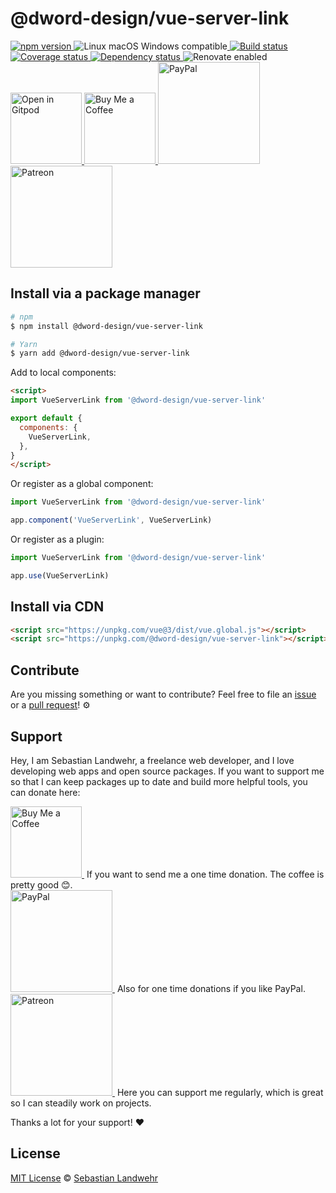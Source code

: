 <!-- TITLE/ -->
# @dword-design/vue-server-link
<!-- /TITLE -->

<!-- BADGES/ -->
  <p>
    <a href="https://npmjs.org/package/@dword-design/vue-server-link">
      <img
        src="https://img.shields.io/npm/v/@dword-design/vue-server-link.svg"
        alt="npm version"
      >
    </a><img src="https://img.shields.io/badge/os-linux%20%7C%C2%A0macos%20%7C%C2%A0windows-blue" alt="Linux macOS Windows compatible"><a href="https://github.com/dword-design/vue-server-link/actions">
      <img
        src="https://github.com/dword-design/vue-server-link/workflows/build/badge.svg"
        alt="Build status"
      >
    </a><a href="https://codecov.io/gh/dword-design/vue-server-link">
      <img
        src="https://codecov.io/gh/dword-design/vue-server-link/branch/master/graph/badge.svg"
        alt="Coverage status"
      >
    </a><a href="https://david-dm.org/dword-design/vue-server-link">
      <img src="https://img.shields.io/david/dword-design/vue-server-link" alt="Dependency status">
    </a><img src="https://img.shields.io/badge/renovate-enabled-brightgreen" alt="Renovate enabled"><br/><a href="https://gitpod.io/#https://github.com/dword-design/vue-server-link">
      <img
        src="https://gitpod.io/button/open-in-gitpod.svg"
        alt="Open in Gitpod"
        width="114"
      >
    </a><a href="https://www.buymeacoffee.com/dword">
      <img
        src="https://www.buymeacoffee.com/assets/img/guidelines/download-assets-sm-2.svg"
        alt="Buy Me a Coffee"
        width="114"
      >
    </a><a href="https://paypal.me/SebastianLandwehr">
      <img
        src="https://sebastianlandwehr.com/images/paypal.svg"
        alt="PayPal"
        width="163"
      >
    </a><a href="https://www.patreon.com/dworddesign">
      <img
        src="https://sebastianlandwehr.com/images/patreon.svg"
        alt="Patreon"
        width="163"
      >
    </a>
</p>
<!-- /BADGES -->

<!-- DESCRIPTION/ -->

<!-- /DESCRIPTION -->

<!-- INSTALL/ -->
## Install via a package manager

```bash
# npm
$ npm install @dword-design/vue-server-link

# Yarn
$ yarn add @dword-design/vue-server-link
```

Add to local components:

```html
<script>
import VueServerLink from '@dword-design/vue-server-link'

export default {
  components: {
    VueServerLink,
  },
}
</script>
```

Or register as a global component:

```js
import VueServerLink from '@dword-design/vue-server-link'

app.component('VueServerLink', VueServerLink)
```

Or register as a plugin:

```js
import VueServerLink from '@dword-design/vue-server-link'

app.use(VueServerLink)
```

## Install via CDN

```html
<script src="https://unpkg.com/vue@3/dist/vue.global.js"></script>
<script src="https://unpkg.com/@dword-design/vue-server-link"></script>
```
<!-- /INSTALL -->

<!-- LICENSE/ -->
## Contribute

Are you missing something or want to contribute? Feel free to file an [issue](https://github.com/dword-design/vue-server-link/issues) or a [pull request](https://github.com/dword-design/vue-server-link/pulls)! ⚙️

## Support

Hey, I am Sebastian Landwehr, a freelance web developer, and I love developing web apps and open source packages. If you want to support me so that I can keep packages up to date and build more helpful tools, you can donate here:

<p>
  <a href="https://www.buymeacoffee.com/dword">
    <img
      src="https://www.buymeacoffee.com/assets/img/guidelines/download-assets-sm-2.svg"
      alt="Buy Me a Coffee"
      width="114"
    >
  </a>&nbsp;If you want to send me a one time donation. The coffee is pretty good 😊.<br/>
  <a href="https://paypal.me/SebastianLandwehr">
    <img
      src="https://sebastianlandwehr.com/images/paypal.svg"
      alt="PayPal"
      width="163"
    >
  </a>&nbsp;Also for one time donations if you like PayPal.<br/>
  <a href="https://www.patreon.com/dworddesign">
    <img
      src="https://sebastianlandwehr.com/images/patreon.svg"
      alt="Patreon"
      width="163"
    >
  </a>&nbsp;Here you can support me regularly, which is great so I can steadily work on projects.
</p>

Thanks a lot for your support! ❤️

## License

[MIT License](https://opensource.org/licenses/MIT) © [Sebastian Landwehr](https://sebastianlandwehr.com)
<!-- /LICENSE -->
